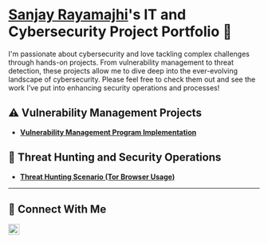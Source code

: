 # <a href="https://www.linkedin.com/in/sanjay-jung-rayamajhi-623422101/">Sanjay Rayamajhi</a>'s IT and Cybersecurity Project Portfolio 🔐

I'm passionate about cybersecurity and love tackling complex challenges through hands-on projects. From vulnerability management to threat detection, these projects allow me to dive deep into the ever-evolving landscape of cybersecurity. Please feel free to check them out and see the work I’ve put into enhancing security operations and processes!


## ⚠️ Vulnerability Management Projects

- **[Vulnerability Management Program Implementation](https://github.com/Sanjayjr3/Vulnerability-Management-Program/tree/main)**

## 🚨 Threat Hunting and Security Operations

- **[Threat Hunting Scenario (Tor Browser Usage)](https://github.com/Sanjayjr3/threat-hunting-scenario-tor)**

<hr/>

## 🤳 Connect With Me

[<img align="left" alt="_________Sanjay_Jung Rayamajhi_ | LinkedIn" width="22px" src="https://cdn.jsdelivr.net/npm/simple-icons@v3/icons/linkedin.svg" />][linkedin]


[linkedin]: https://linkedin.com/in/Sanjay-Jung-Rayamajhi-623422101/

<!--
<img width="35" alt="image" src="https://github.com/user-attachments/assets/2f41c7cd-5ea8-4475-b451-a37161b6c3fb"> 
<img width="35" alt="image" src="https://github.com/user-attachments/assets/77649969-9910-4994-8b96-74a116cfb2a8">
-->
